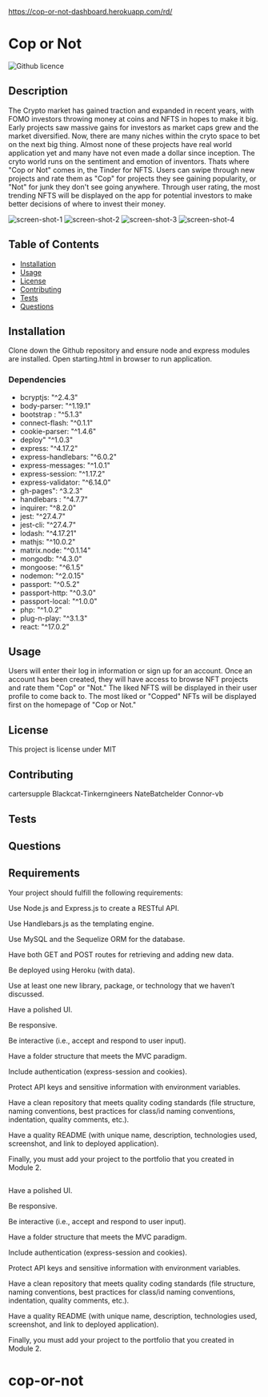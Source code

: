 https://cop-or-not-dashboard.herokuapp.com/rd/

# Cop or Not

![Github licence](http://img.shields.io/badge/license-MIT-blue.svg)

## Description 
The Crypto market has gained traction and expanded in recent years, with FOMO investors throwing money at coins and NFTS in hopes to make it big. Early projects saw massive gains for investors as market caps grew and the market diversified. Now, there are many niches within the cryto space to bet on the next big thing. Almost none of these projects have real world application yet and many have not even made a dollar since inception. The cryto world runs on the sentiment and emotion of inventors. Thats where "Cop or Not" comes in, the Tinder for NFTS. Users can swipe through new projects and rate them as "Cop" for projects they see gaining popularity, or "Not" for junk they don't see going anywhere. Through user rating, the most trending NFTS will be displayed on the app for potential investors to make better decisions of where to invest their money. 

![screen-shot-1](https://user-images.githubusercontent.com/88634637/148704492-6ea7978b-1404-4065-8b7b-9fbd78d8dbde.png)
![screen-shot-2](https://user-images.githubusercontent.com/88634637/148704502-de007ad3-affc-48d7-90d4-b5a9acd46001.png)
![screen-shot-3](https://user-images.githubusercontent.com/88634637/148704503-4c81ea18-e6cb-411b-872b-a7b45efdc605.png)
![screen-shot-4](https://user-images.githubusercontent.com/88634637/148704508-b381f4ed-24a6-47f6-87b4-815e7f61cbd2.png)







## Table of Contents
* [Installation](#installation)
* [Usage](#usage)
* [License](#license)
* [Contributing](#contributing)
* [Tests](#tests)
* [Questions](#questions)

## Installation 
Clone down the Github repository and ensure node and express modules are installed. Open starting.html in browser to run application. 

### Dependencies
   * bcryptjs: "^2.4.3"
   * body-parser: "^1.19.1"
   * bootstrap : "^5.1.3"
   * connect-flash: "^0.1.1"
   * cookie-parser: "^1.4.6"
   * deploy" "^1.0.3"
   * express: "^4.17.2"
   * express-handlebars: "^6.0.2"
   * express-messages: "^1.0.1"
   * express-session: "^1.17.2"
   * express-validator: "^6.14.0"
   * gh-pages": ^3.2.3"
   * handlebars : "^4.7.7"
   * inquirer: "^8.2.0"
   * jest: "^27.4.7"
   * jest-cli: "^27.4.7"
   * lodash: "^4.17.21"
   * mathjs: "^10.0.2"
   * matrix.node: "^0.1.14"
   * mongodb: "^4.3.0"
   * mongoose: "^6.1.5"
   * nodemon: "^2.0.15"
   * passport: "^0.5.2"
   * passport-http: "^0.3.0"
   * passport-local: "^1.0.0"
   * php: "^1.0.2"
   * plug-n-play: "^3.1.3"
   * react: "^17.0.2"

## Usage 
Users will enter their log in information or sign up for an account. Once an account has been created, they will have access to browse NFT projects and rate them "Cop" or "Not." The liked NFTS will be displayed in their user profile to come back to. The most liked or "Copped" NFTs will be displayed first on the homepage of "Cop or Not." 
## License 
This project is license under MIT

## Contributing 
cartersupple
Blackcat-Tinkerngineers
NateBatchelder
Connor-vb
## Tests

## Questions

## Requirements
Your project should fulfill the following requirements:

Use Node.js and Express.js to create a RESTful API.

Use Handlebars.js as the templating engine.

Use MySQL and the Sequelize ORM for the database.

Have both GET and POST routes for retrieving and adding new data.

Be deployed using Heroku (with data).

Use at least one new library, package, or technology that we haven’t discussed.

Have a polished UI.

Be responsive.

Be interactive (i.e., accept and respond to user input).

Have a folder structure that meets the MVC paradigm.

Include authentication (express-session and cookies).

Protect API keys and sensitive information with environment variables.

Have a clean repository that meets quality coding standards (file structure, naming conventions, best practices for class/id naming conventions, indentation, quality comments, etc.).

Have a quality README (with unique name, description, technologies used, screenshot, and link to deployed application).

Finally, you must add your project to the portfolio that you created in Module 2.

## 
Have a polished UI.

Be responsive.

Be interactive (i.e., accept and respond to user input).

Have a folder structure that meets the MVC paradigm.

Include authentication (express-session and cookies).

Protect API keys and sensitive information with environment variables.

Have a clean repository that meets quality coding standards (file structure, naming conventions, best practices for class/id naming conventions, indentation, quality comments, etc.).

Have a quality README (with unique name, description, technologies used, screenshot, and link to deployed application).

Finally, you must add your project to the portfolio that you created in Module 2.

# cop-or-not
